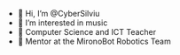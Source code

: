- 👋 Hi, I’m @CyberSilviu
- 👀 I’m interested in music
- 🌱 Computer Science and ICT Teacher 
- 🤖 Mentor at the MironoBot Robotics Team

<!---
CyberSilviu/CyberSilviu is a ✨ special ✨ repository because its `README.md` (this file) appears on your GitHub profile.
You can click the Preview link to take a look at your changes.
--->
